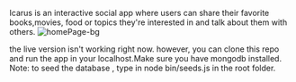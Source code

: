 Icarus is an interactive social app where users can share their favorite books,movies, food or topics they're interested in and talk about them with others. 
![homePage-bg](https://user-images.githubusercontent.com/67019470/223906263-79b3b7cc-8fc3-46a7-b34b-89778cc43d68.png)

the live version isn't working right now. however, you can clone this repo and run the app in your localhost.Make sure you have mongodb installed.
Note: to seed the database , type in node bin/seeds.js in the root folder.

